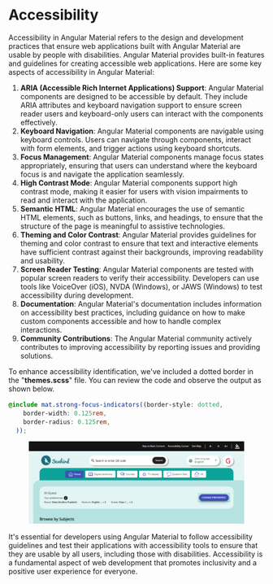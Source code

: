 # Accessibility

Accessibility in Angular Material refers to the design and development practices that ensure web applications built with Angular Material are usable by people with disabilities. Angular Material provides built-in features and guidelines for creating accessible web applications. Here are some key aspects of accessibility in Angular Material:

1. **ARIA (Accessible Rich Internet Applications) Support**: Angular Material components are designed to be accessible by default. They include ARIA attributes and keyboard navigation support to ensure screen reader users and keyboard-only users can interact with the components effectively.
2. **Keyboard Navigation**: Angular Material components are navigable using keyboard controls. Users can navigate through components, interact with form elements, and trigger actions using keyboard shortcuts.
3. **Focus Management**: Angular Material components manage focus states appropriately, ensuring that users can understand where the keyboard focus is and navigate the application seamlessly.
4. **High Contrast Mode**: Angular Material components support high contrast mode, making it easier for users with vision impairments to read and interact with the application.
5. **Semantic HTML**: Angular Material encourages the use of semantic HTML elements, such as buttons, links, and headings, to ensure that the structure of the page is meaningful to assistive technologies.
6. **Theming and Color Contrast**: Angular Material provides guidelines for theming and color contrast to ensure that text and interactive elements have sufficient contrast against their backgrounds, improving readability and usability.
7. **Screen Reader Testing**: Angular Material components are tested with popular screen readers to verify their accessibility. Developers can use tools like VoiceOver (iOS), NVDA (Windows), or JAWS (Windows) to test accessibility during development.
8. **Documentation**: Angular Material's documentation includes information on accessibility best practices, including guidance on how to make custom components accessible and how to handle complex interactions.
9. **Community Contributions**: The Angular Material community actively contributes to improving accessibility by reporting issues and providing solutions.

To enhance accessibility identification, we've included a dotted border in the "**themes.scss**" file. You can review the code and observe the output as shown below.

```scss
@include mat.strong-focus-indicators((border-style: dotted,
    border-width: 0.125rem,
    border-radius: 0.125rem,
  ));
```

<figure><img src="../../../../../.gitbook/assets/accessibility.webp" alt=""><figcaption></figcaption></figure>

It's essential for developers using Angular Material to follow accessibility guidelines and test their applications with accessibility tools to ensure that they are usable by all users, including those with disabilities. Accessibility is a fundamental aspect of web development that promotes inclusivity and a positive user experience for everyone.
